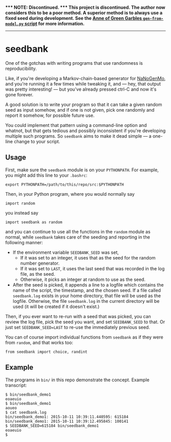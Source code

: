**\*\*\* NOTE: Discontinued. \*\*\* This project is discontinued.
The author now considers this to be a poor method.  A superior
method is to always use a fixed seed during development.  See the
[Anne of Green Garbles `gen-from-model.py` script](https://github.com/catseye/NaNoGenMo-Entries-2019/blob/master/Anne%20of%20Green%20Garbles/gen-from-model.py)
for more information.**

- - - -

seedbank
========

One of the gotchas with writing programs that use randomness is reproducibility.

Like, if you're developing a Markov-chain-based generator for [NaNoGenMo][],
and you're running it a few times while tweaking it, and — hey, that output
was pretty interesting! — but you've already pressed ctrl-C and now it's gone
forever.

A good solution is to write your program so that it can take a given random
seed as input somehow, and if one is not given, pick one randomly and report
it somehow, for possible future use.

You could implement that pattern using a command-line option and whatnot,
but that gets tedious and possibly inconsistent if you're developing multiple
such programs.  So `seedbank` aims to make it dead simple — a one-line change
to your script.

Usage
-----

First, make sure the `seedbank` module is on your `PYTHONPATH`.  For example,
you might add this line to your `.bashrc`:

    export PYTHONPATH=/path/to/this/repo/src:$PYTHONPATH

Then, in your Python program, where you would normally say

    import random

you instead say

    import seedbank as random

and you can continue to use all the functions in the `random` module as normal,
while `seedbank` takes care of the seeding and reporting in the following
manner:

*   If the environment variable `SEEDBANK_SEED` was set,
    *   If it was set to an integer, it uses that as the seed for
        the random number generator.
    *   If it was set to `LAST`, it uses the last seed that was
        recorded in the log file, as the seed.
    *   Otherwise, it picks an integer at random to use as the seed.
*   After the seed is picked, it appends a line to a logfile which contains
    the name of the script, the timestamp, and the chosen seed.  If a file
    called `seedbank.log` exists in your home directory, that file will be
    used as the logfile.  Otherwise, the file `seedbank.log` in the current
    directory will be used (it will be created if it doesn't exist.)

Then, if you ever want to re-run with a seed that was picked, you can
review the log file, pick the seed you want, and set `SEEDBANK_SEED` to that.
Or just set `SEEDBANK_SEED=LAST` to re-use the immediately previous seed.

You can of course import individual functions from `seedbank` as if they
were from `random`, and that works too:

    from seedbank import choice, randint

Example
-------

The programs in `bin/` in this repo demonstrate the concept.  Example
transcript:

    $ bin/seedbank_demo1
    eoaeuio
    $ bin/seedbank_demo1
    aoueo
    $ cat seedbank.log 
    bin/seedbank_demo1: 2015-10-11 10:39:11.440595: 615184
    bin/seedbank_demo1: 2015-10-11 10:39:12.495845: 100141
    $ SEEDBANK_SEED=615184 bin/seedbank_demo1
    eoaeuio
    $ 

[NaNoGenMo]:   https://github.com/dariusk/NaNoGenMo
